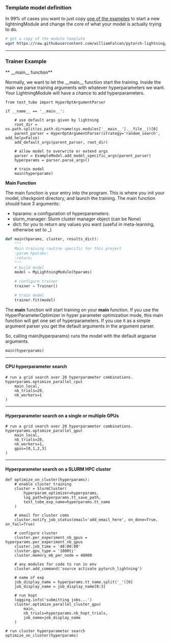 ### Template model definition
In 99% of cases you want to just copy [one of the examples](https://github.com/williamFalcon/pytorch-lightning/tree/master/pl_examples) to start a new lightningModule and change the core of what your model is actually trying to do.

```bash
# get a copy of the module template
wget https://raw.githubusercontent.com/williamFalcon/pytorch-lightning/master/pl_examples/new_project_templates/lightning_module_template.py
```

---    
### Trainer Example 

** \_\_main__ function**    

Normally, we want to let the \_\_main__ function start the training.
Inside the main we parse training arguments with whatever hyperparameters we want. Your LightningModule will have a 
chance to add hyperparameters.   

```{.python}
from test_tube import HyperOptArgumentParser

if __name__ == '__main__':

    # use default args given by lightning
    root_dir = os.path.split(os.path.dirname(sys.modules['__main__'].__file__))[0]
    parent_parser = HyperOptArgumentParser(strategy='random_search', add_help=False)
    add_default_args(parent_parser, root_dir)

    # allow model to overwrite or extend args
    parser = ExampleModel.add_model_specific_args(parent_parser)
    hyperparams = parser.parse_args()

    # train model
    main(hyperparams)
```
**Main Function**      

The main function is your entry into the program. This is where you init your model, checkpoint directory, and launch the training.
The main function should have 3 arguments:   
- hparams: a configuration of hyperparameters.    
- slurm_manager: Slurm cluster manager object (can be None)
- dict: for you to return any values you want (useful in meta-learning, otherwise set to _)    

```python
def main(hparams, cluster, results_dict):
    """
    Main training routine specific for this project
    :param hparams:
    :return:
    """
    # build model
    model = MyLightningModule(hparams)

    # configure trainer
    trainer = Trainer()

    # train model
    trainer.fit(model)
```


The __main__ function will start training on your **main** function. If you use the HyperParameterOptimizer
in hyper parameter optimization mode, this main function will get one set of hyperparameters. If you use it as a simple
argument parser you get the default arguments in the argument parser.

So, calling main(hyperparams) runs the model with the default argparse arguments.       
```{.python}
main(hyperparams)
```

---
#### CPU hyperparameter search      

```{.python}
# run a grid search over 20 hyperparameter combinations.
hyperparams.optimize_parallel_cpu(
    main_local,
    nb_trials=20,
    nb_workers=1
)
```

---
#### Hyperparameter search on a single or multiple GPUs       
```{.python}
# run a grid search over 20 hyperparameter combinations.
hyperparams.optimize_parallel_gpu(
    main_local,
    nb_trials=20,
    nb_workers=1,
    gpus=[0,1,2,3]
)
```

---
#### Hyperparameter search on a SLURM HPC cluster   
```{.python}    
def optimize_on_cluster(hyperparams):
    # enable cluster training
    cluster = SlurmCluster(
        hyperparam_optimizer=hyperparams,
        log_path=hyperparams.tt_save_path,
        test_tube_exp_name=hyperparams.tt_name
    )

    # email for cluster coms
    cluster.notify_job_status(email='add_email_here', on_done=True, on_fail=True)

    # configure cluster
    cluster.per_experiment_nb_gpus = hyperparams.per_experiment_nb_gpus
    cluster.job_time = '48:00:00'
    cluster.gpu_type = '1080ti'
    cluster.memory_mb_per_node = 48000

    # any modules for code to run in env
    cluster.add_command('source activate pytorch_lightning')

    # name of exp
    job_display_name = hyperparams.tt_name.split('_')[0]
    job_display_name = job_display_name[0:3]

    # run hopt
    logging.info('submitting jobs...')
    cluster.optimize_parallel_cluster_gpu(
        main,
        nb_trials=hyperparams.nb_hopt_trials,
        job_name=job_display_name
    )

# run cluster hyperparameter search    
optimize_on_cluster(hyperparams)
```
